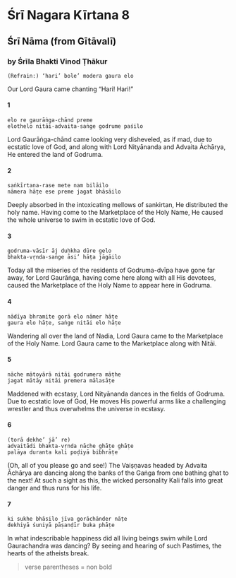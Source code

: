 # Śrī Nagara Kīrtana 8

## Śrī Nāma (from Gītāvalī)

### by Śrīla Bhakti Vinod Ṭhākur

    (Refrain:) ‘hari’ bole’ modera gaura elo

Our Lord Gaura came chanting “Hari! Hari!”

#### 1

    elo re gaurāṅga-chānd preme
    elothelo nitāi-advaita-saṅge godrume paśilo

Lord Gaurāṅga-chānd came looking very disheveled, as if mad, due to ecstatic love of God, and along with Lord Nityānanda and Advaita Āchārya, He entered the land of Godruma.

#### 2

    saṅkīrtana-rase mete nam bilāilo
    nāmera hāṭe ese preme jagat bhāsāilo

Deeply absorbed in the intoxicating mellows of sankirtan, He distributed the holy name. Having come to the Marketplace of the Holy Name, He caused the whole universe to swim in ecstatic love of God.

#### 3

    godruma-vāsīr āj duḥkha dūre gelo
    bhakta-vṛnda-saṅge āsi’ hāṭa jāgāilo

Today all the miseries of the residents of Godruma-dvīpa have gone far away, for Lord Gaurāṅga, having come here along with all His devotees, caused the Marketplace of the Holy Name to appear here in Godruma.

#### 4

    nādīya bhramite gorā elo nāmer hāṭe
    gaura elo hāṭe, saṅge nitāi elo hāṭe

Wandering all over the land of Nadia, Lord Gaura came to the Marketplace of the Holy Name. Lord Gaura came to the Marketplace along with Nitāi.

#### 5

    nāche mātoyārā nitāi godrumera māṭhe
    jagat mātāy nitāi premera mālasāṭe

Maddened with ecstasy, Lord Nityānanda dances in the fields of Godruma. Due to ecstatic love of God, He moves His powerful arms like a challenging wrestler and thus overwhelms the universe in ecstasy.

#### 6

    (torā dekhe’ jā’ re)
    advaitādi bhakta-vṛnda nāche ghāṭe ghāṭe
    palāya duranta kali poḍiyā bibhrāṭe

(Oh, all of you please go and see!) The Vaiṣṇavas headed by Advaita Āchārya are dancing along the banks of the Gaṅga from one bathing ghat to the next! At such a sight as this, the wicked personality Kali falls into great danger and thus runs for his life.

#### 7

    ki sukhe bhāsilo jīva gorāchānder nāṭe
    dekhiyā śuniyā pāṣanḍīr buka phāṭe

In what indescribable happiness did all living beings swim while Lord Gaurachandra was dancing? By seeing and hearing of such Pastimes, the hearts of the atheists break.

> verse parentheses = non bold
